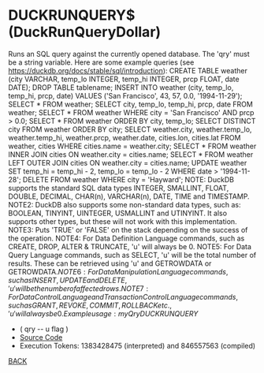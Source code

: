 # DUCKRUNQUERY$ &emsp; (DuckRunQueryDollar)
Runs an SQL query against the currently opened database. The 'qry' must be a string variable. Here are some example queries (see https://duckdb.org/docs/stable/sql/introduction):     CREATE TABLE weather (city VARCHAR, temp_lo INTEGER, temp_hi INTEGER, prcp FLOAT, date DATE);     DROP TABLE tablename;     INSERT INTO weather (city, temp_lo, temp_hi, prcp, date) VALUES ('San Francisco', 43, 57, 0.0, '1994-11-29');     SELECT * FROM weather;     SELECT city, temp_lo, temp_hi, prcp, date FROM weather;     SELECT * FROM weather WHERE city = 'San Francisco' AND prcp > 0.0;     SELECT * FROM weather ORDER BY city, temp_lo;     SELECT DISTINCT city FROM weather ORDER BY city;     SELECT weather.city, weather.temp_lo, weather.temp_hi, weather.prcp, weather.date, cities.lon, cities.lat         FROM weather, cities WHERE cities.name = weather.city;     SELECT * FROM weather INNER JOIN cities ON weather.city = cities.name;     SELECT * FROM weather LEFT OUTER JOIN cities ON weather.city = cities.name;     UPDATE weather SET temp_hi = temp_hi - 2, temp_lo = temp_lo - 2 WHERE date > '1994-11-28';     DELETE FROM weather WHERE city = 'Hayward'; NOTE: DuckDB supports the standard SQL data types INTEGER, SMALLINT, FLOAT, DOUBLE, DECIMAL, CHAR(n), VARCHAR(n), DATE, TIME and TIMESTAMP. NOTE2: DuckDB also supports some non-standard data types, such as: BOOLEAN, TINYINT, UINTEGER, USMALLINT and UTINYINT.     It also supports other types, but these will not work with this implementation. NOTE3: Puts 'TRUE' or 'FALSE' on the stack depending on the success of the operation. NOTE4: For Data Definition Language commands, such as CREATE, DROP, ALTER & TRUNCATE, 'u' will always be 0. NOTE5: For Data Query Language commands, such as SELECT, 'u' will be the total number of results.     These can be retrieved using 'u' and GETROWDATA or GETROWDATA$. NOTE6: For Data Manipulation Language commands, such as INSERT, UPDATE and DELETE, 'u' will be the number of affected rows. NOTE7: For Data Control Language and Transaction Control Language commands, such as GRANT, REVOKE, COMMIT, ROLLBACK etc., 'u' will always be 0. Example usage: myQry DUCKRUNQUERY$
* ( qry -- u flag )
* [Source Code](../words/duckdb/DuckRunQueryDollar.cs)
* Execution Tokens: 1383428475 (interpreted) and 846557563 (compiled)


[BACK](builtins.md#DuckRunQueryDollar)
